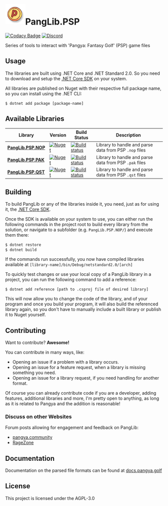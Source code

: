 <img align="left" src=".github/Images/pang.png" width="64" />

# PangLib.PSP

[![Codacy Badge](https://app.codacy.com/project/badge/Grade/b42691543e424fa19ba8e22e612046a1)](https://www.codacy.com/gh/pangyatools/PangLib.PSP/dashboard?utm_source=github.com&amp;utm_medium=referral&amp;utm_content=pangyatools/PangLib.PSP&amp;utm_campaign=Badge_Grade) [![Discord](https://discordapp.com/api/guilds/521180240542826496/widget.png?style=shield)](https://discord.gg/HwDTssf)

Series of tools to interact with 'Pangya: Fantasy Golf' (PSP) game files

## Usage

The libraries are built using .NET Core and .NET Standard 2.0. So you need to download and setup the [.NET Core SDK](https://www.microsoft.com/net/download) on your system.

All libraries are published on Nuget with their respective full package name, so you can install using the .NET CLI:

```shell
$ dotnet add package [package-name]
```

## Available Libraries

| Library                                       | Version                                                                                                               | Build Status                                                                                                                                                                  | Description                                              |
| --------------------------------------------- | --------------------------------------------------------------------------------------------------------------------- | ----------------------------------------------------------------------------------------------------------------------------------------------------------------------------- | -------------------------------------------------------- |
| [**PangLib.PSP.NOP**](PangLib.PSP.NOP/)       | [![Nuget](https://img.shields.io/nuget/v/PangLib.PSP.NOP.svg)](https://www.nuget.org/packages/PangLib.PSP.NOP/)       | [![Build status](https://ci.appveyor.com/api/projects/status/749685jg9xx136h8/branch/master?svg=true)](https://ci.appveyor.com/project/pixeldesu/panglib-rcueu/branch/master) | Library to handle and parse data from PSP `.nop` files   |
| [**PangLib.PSP.PAK**](PangLib.PSP.PAK/)       | [![Nuget](https://img.shields.io/nuget/v/PangLib.PSP.PAK.svg)](https://www.nuget.org/packages/PangLib.PSP.PAK/)       | [![Build status](https://ci.appveyor.com/api/projects/status/t8oduj8k1te2296o/branch/master?svg=true)](https://ci.appveyor.com/project/pixeldesu/panglib-uf9he/branch/master) | Library to handle and parse data from PSP `.pak` files   |
| [**PangLib.PSP.QST**](PangLib.PSP.QST/)       | [![Nuget](https://img.shields.io/nuget/v/PangLib.PSP.QST.svg)](https://www.nuget.org/packages/PangLib.PSP.QST/)       | [![Build status](https://ci.appveyor.com/api/projects/status/bmaj090yp6i3fdu3/branch/master?svg=true)](https://ci.appveyor.com/project/pixeldesu/panglib-n2p01/branch/master) | Library to handle and parse data from PSP `.qst` files   |

## Building

To build PangLib or any of the libraries inside it, you need, just as for using it, the [.NET Core SDK](https://www.microsoft.com/net/download).

Once the SDK is available on your system to use, you can either run the following commands in the project root to build every library from the solution,
or navigate to a subfolder (e.g. `PangLib.PSP.NOP/`) and execute them there:

```
$ dotnet restore
$ dotnet build
```

If the commands run successfully, you now have compiled libraries available at `[library-name]/bin/Debug/netstandard2.0/[arch]`

To quickly test changes or use your local copy of a PangLib library in a project, you can run the following command to add 
a reference:

```
$ dotnet add reference [path to .csproj file of desired library]
```

This will now allow you to change the code of the library, and of your program and once you build your program, it will also
build the referenced library again, so you don't have to manually include a built library or publish it to Nuget yourself.

## Contributing

Want to contribute? **Awesome!**

You can contribute in many ways, like:

- Opening an issue if a problem with a library occurs.
- Opening an issue for a feature request, when a library is missing something you need.
- Opening an issue for a library request, if you need handling for another format.

Of course you can already contribute code if you are a developer, adding features, additional libraries and more, I'm
pretty open to anything, as long as it is related to Pangya and the addition is reasonable!

### Discuss on other Websites

Forum posts allowing for engagement and feedback on PangLib:

- [pangya.community](https://pangya.community/t/panglib-a-toolchain-for-pangya-files/22)
- [RageZone](http://forum.ragezone.com/f513/panglib-set-libraries-pangya-game-1162203/)

## Documentation

Documentation on the parsed file formats can be found at [docs.pangya.golf](https://docs.pangya.golf)

## License

This project is licensed under the AGPL-3.0